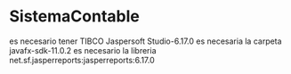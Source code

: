 # SistemaContable
 es necesario tener TIBCO Jaspersoft Studio-6.17.0
 es necesaria la carpeta javafx-sdk-11.0.2
 es necesario la libreria net.sf.jasperreports:jasperreports:6.17.0
